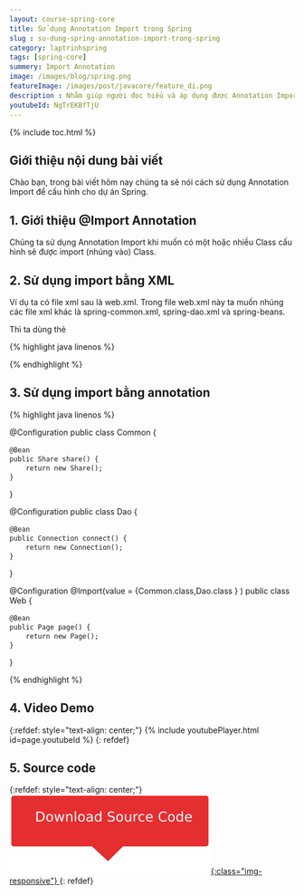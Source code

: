 ```yaml
---
layout: course-spring-core
title: Sử dụng Annotation Import trong Spring
slug : su-dung-spring-annotation-import-trong-spring
category: laptrinhspring
tags: [spring-core]
summery: Import Annotation
image: /images/blog/spring.png
featureImage: /images/post/javacore/feature_di.png
description : Nhằm giúp người đọc hiểu và áp dụng được Annotation Import trong lập trình Spring. Bài viết lần lượt giới thiệu để bạn hiểu được @Import Annotation trong Spring là gì? Khi nào thì được sử dụng trong Spring? Đồng thời trong những chia sẻ tiếp theo của bài viết, người đọc sẽ được hướng dẫn để sử dụng import bằng XML và sử dụng import bằng Annotation khi lập trình Spring như thế nào cho hiệu quả.
youtubeId: NgTrEKBfTjU
---
```


{% include toc.html %}

## **Giới thiệu nội dung bài viết**

Chào bạn, trong bài viết hôm nay chúng ta sẽ nói cách sử dụng Annotation Import để cấu hình cho dự án Spring.
 

## **1. Giới thiệu @Import Annotation**

Chúng ta sử dụng Annotation Import khi muốn có một hoặc nhiều Class cấu hình sẽ được import (nhúng vào) Class.

## **2. Sử dụng import bằng XML**

Ví dụ ta có file xml sau là web.xml. Trong file web.xml này ta muốn nhúng các file xml khác là spring-common.xml, spring-dao.xml và spring-beans. 

Thì ta dùng thẻ <import>

{% highlight java linenos %}

<beans xmlns="http://www.springframework.org/schema/beans"
 xmlns:xsi="http://www.w3.org/2001/XMLSchema-instance"
 xsi:schemaLocation="http://www.springframework.org/schema/beans
 http://www.springframework.org/schema/beans/spring-beans.xsd">

 <import resource="common/spring-common.xml"/>
        <import resource="dao/spring-dao.xml"/>
        <import resource="beans/spring-beans.xml"/>
 
</beans>

{% endhighlight %}


## **3. Sử dụng import bằng annotation**

{% highlight java linenos %}

@Configuration
public class Common {

    @Bean
    public Share share() {
        return new Share();
    }
}

@Configuration
public class Dao {

    @Bean
    public Connection connect() {
        return new Connection();
    }
}


@Configuration
@Import(value = {Common.class,Dao.class } )
public class Web {

    @Bean
    public Page page() {
        return new Page();
    }
}

{% endhighlight %}

## **4. Video Demo**

{:refdef: style="text-align: center;"}
{% include youtubePlayer.html id=page.youtubeId %}
{: refdef}

## **5. Source code**

{:refdef: style="text-align: center;"}
<a href="https://github.com/levunguyen/Import-Annotation" target="_blank"> ![Sourcecode ](/images/icon/githubsource.png){:class="img-responsive"} </a>
{: refdef}

